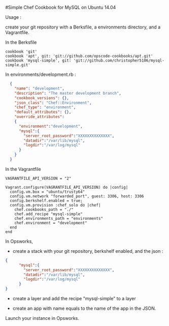 #Simple Chef Cookbook for MySQL on Ubuntu 14.04

Usage :

create your git repository with a Berksfile, a environments directory, and a Vagrantfile.


In the Berksfile

    cookbook 'git'
    cookbook 'apt', git: 'git://github.com/opscode-cookbooks/apt.git'
    cookbook 'mysql-simple', git: 'git://github.com/christopher5106/mysql-simple.git'

In environments/development.rb :

```json
  {
    "name": "development",
    "description": "The master development branch",
    "cookbook_versions": {},
    "json_class": "Chef::Environment",
    "chef_type": "environment",
    "default_attributes": {},
    "override_attributes":
    {
      "environment":"development",
      "mysql":{
        "server_root_password":"XXXXXXXXXXXXXX",
        "datadir":"/var/lib/mysql",
        "logdir":"/var/log/mysql"
      }
    }
  }
```

In the Vagrantfile

    VAGRANTFILE_API_VERSION = "2"

    Vagrant.configure(VAGRANTFILE_API_VERSION) do |config|
      config.vm.box = "ubuntu/trusty64"
      config.vm.network "forwarded_port", guest: 3306, host: 3306
      config.berkshelf.enabled = true;
      config.vm.provision :chef_solo do |chef|
        chef.cookbooks_path = "./"
        chef.add_recipe "mysql-simple"
        chef.environments_path = "environments"
        chef.environment = "development"
      end
    end

In Opsworks,

- create a stack with your git repository, berkshelf enabled, and the json :

```json
{
      "mysql":{
        "server_root_password":"XXXXXXXXXXXXXX",
        "datadir":"/var/lib/mysql",
        "logdir":"/var/log/mysql"
      }
}
```

- create a layer and add the recipe "mysql-simple" to a layer

- create an app with name equals to the name of the app in the JSON.


Launch your instance in Opsworks.

